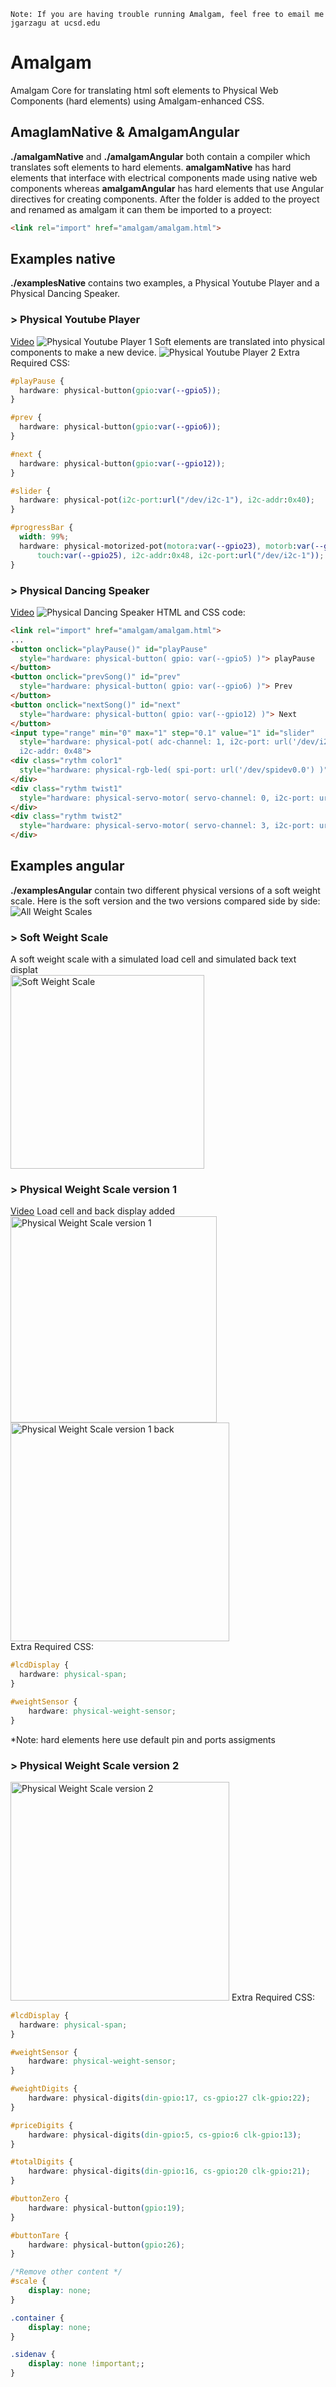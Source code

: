 ```Note: If you are having trouble running Amalgam, feel free to email me jgarzagu at ucsd.edu```
# Amalgam
Amalgam Core for translating html soft elements to Physical Web Components (hard elements) using Amalgam-enhanced CSS. 

## AmaglamNative & AmalgamAngular
**./amalgamNative** and **./amalgamAngular** both contain a compiler which translates soft elements to hard elements. **amalgamNative** has hard elements that interface with electrical components made using native web components whereas **amalgamAngular** has hard elements that use Angular directives for creating components. 
After the folder is added to the proyect and renamed as amalgam it can them be imported to a proyect:
```html
<link rel="import" href="amalgam/amalgam.html">
````

## Examples native
**./examplesNative** contains two examples, a Physical Youtube Player and a Physical Dancing Speaker. 

### > Physical Youtube Player
[Video](https://youtu.be/FK0AlLZHyIE)
![Physical Youtube Player 1](https://raw.githubusercontent.com/NVSL/amalgam/master/examplesNative/deviceImages/YoutubePlayer2.png)
Soft elements are translated into physical components to make a new device. 
![Physical Youtube Player 2](https://raw.githubusercontent.com/NVSL/amalgam/master/examplesNative/deviceImages/YoutubePlayer1.png)
Extra Required CSS:
```css
#playPause {
  hardware: physical-button(gpio:var(--gpio5));
}

#prev {
  hardware: physical-button(gpio:var(--gpio6));
}

#next {
  hardware: physical-button(gpio:var(--gpio12));
}

#slider {
  hardware: physical-pot(i2c-port:url("/dev/i2c-1"), i2c-addr:0x40);
}

#progressBar {
  width: 99%;
  hardware: physical-motorized-pot(motora:var(--gpio23), motorb:var(--gpio24),   
      touch:var(--gpio25), i2c-addr:0x48, i2c-port:url("/dev/i2c-1"));
}
```

### > Physical Dancing Speaker
[Video](https://youtu.be/UGUE7BeflxM)
![Physical Dancing Speaker](https://github.com/NVSL/amalgam/blob/master/examplesNative/deviceImages/DancingSpeaker2.png?raw=true)
HTML and CSS code:
```html
<link rel="import" href="amalgam/amalgam.html">
...
<button onclick="playPause()" id="playPause" 
  style="hardware: physical-button( gpio: var(--gpio5) )"> playPause 
</button>  
<button onclick="prevSong()" id="prev"
  style="hardware: physical-button( gpio: var(--gpio6) )"> Prev
</button>  
<button onclick="nextSong()" id="next"
  style="hardware: physical-button( gpio: var(--gpio12) )"> Next 
</button> 
<input type="range" min="0" max="1" step="0.1" value="1" id="slider"
  style="hardware: physical-pot( adc-channel: 1, i2c-port: url('/dev/i2c-1'),
  i2c-addr: 0x48"> 
<div class="rythm color1" 
  style="hardware: physical-rgb-led( spi-port: url('/dev/spidev0.0') )">
</div> 
<div class="rythm twist1"
  style="hardware: physical-servo-motor( servo-channel: 0, i2c-port: url('/dev/i2c-1' ), i2c-addr: 0x48 )">
</div> 
<div class="rythm twist2"
  style="hardware: physical-servo-motor( servo-channel: 3, i2c-port: url('/dev/i2c-1' ),  i2c-addr: 0x40 )">
</div> 
```

## Examples angular
**./examplesAngular** contain two different physical versions of a soft weight scale. Here is the soft version and the two versions compared side by side:
![All Weight Scales](https://raw.githubusercontent.com/NVSL/amalgam/master/examplesAngular/deviceImages/AllWeightScales1.png)

### > Soft Weight Scale   
A soft weight scale with a simulated load cell and simulated back text displat   
<img src="https://raw.githubusercontent.com/NVSL/amalgam/master/examplesAngular/deviceImages/VirtualWeightScale.PNG" alt="Soft Weight Scale" width="310"/>
<br>

### > Physical Weight Scale version 1
[Video](https://youtu.be/XGMce_g8gSM)
Load cell and back display added   
<img src="https://raw.githubusercontent.com/NVSL/amalgam/master/examplesAngular/deviceImages/WeightScaleVer1.jpg" alt="Physical Weight Scale version 1" width="330"/>
<img src="https://raw.githubusercontent.com/NVSL/amalgam/master/examplesAngular/deviceImages/WeightScaleVer1_back.jpg" alt="Physical Weight Scale version 1 back" width="350"/>
<br>
Extra Required CSS:
```css
#lcdDisplay {
  hardware: physical-span;
}

#weightSensor {
	hardware: physical-weight-sensor;
}
```
*Note: hard elements here use default pin and ports assigments

### > Physical Weight Scale version 2
<img src="https://raw.githubusercontent.com/NVSL/amalgam/master/examplesAngular/deviceImages/WeightScaleVer2.jpg" alt="Physical Weight Scale version 2" width="350"/>   
Extra Required CSS: 

```css
#lcdDisplay {
  hardware: physical-span;
}

#weightSensor {
	hardware: physical-weight-sensor;
}

#weightDigits {
	hardware: physical-digits(din-gpio:17, cs-gpio:27 clk-gpio:22);
}

#priceDigits {
	hardware: physical-digits(din-gpio:5, cs-gpio:6 clk-gpio:13);
}

#totalDigits {
	hardware: physical-digits(din-gpio:16, cs-gpio:20 clk-gpio:21);
}

#buttonZero {
	hardware: physical-button(gpio:19);
}

#buttonTare {
	hardware: physical-button(gpio:26);
}

/*Remove other content */
#scale {
	display: none;
}

.container {
	display: none;
}

.sidenav {
	display: none !important;;
}
```
